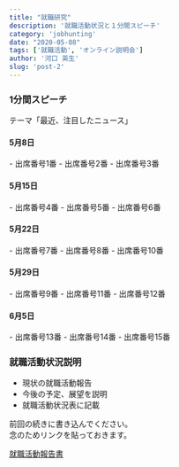 ```yaml
---
title: "就職研究"
description: '就職活動状況と１分間スピーチ'
category: 'jobhunting'
date: "2020-05-08"
tags: ['就職活動', 'オンライン説明会']
author: '河口 英生'
slug: 'post-2'
---
```

<div class="post-section">
<h3 class="title is-5" >1分間スピーチ</h3>

テーマ「最近、注目したニュース」

<h4 class="title is-6" >5月8日</h4>
- 出席番号1番
- 出席番号2番
- 出席番号3番

<h4 class="title is-6" >5月15日</h4>
- 出席番号4番
- 出席番号5番
- 出席番号6番

<h4 class="title is-6" >5月22日</h4>
- 出席番号7番
- 出席番号8番
- 出席番号10番

<h4 class="title is-6" >5月29日</h4>
- 出席番号9番
- 出席番号11番
- 出席番号12番

<h4 class="title is-6" >6月5日</h4>
- 出席番号13番
- 出席番号14番
- 出席番号15番
</div>

<div class="post-section">
<h3 class="title is-5" >就職活動状況説明</h3>

+ 現状の就職活動報告
+ 今後の予定、展望を説明
+ 就職活動状況表に記載

<p>前回の続きに書き込んでください。<br>
念のためリンクを貼っておきます。</p>

[就職活動報告書](https://drive.google.com/open?id=10HztcmpXkr-dAn5ACGksoPnnNy8GT7ZNvg4wH8DmgRM)
</div>